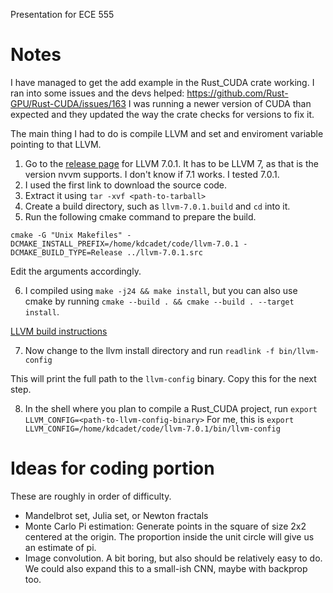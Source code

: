 Presentation for ECE 555

# Notes

I have managed to get the add example in the Rust_CUDA crate working.
I ran into some issues and the devs helped: https://github.com/Rust-GPU/Rust-CUDA/issues/163
I was running a newer version of CUDA than expected and they updated the way the crate checks for versions to fix it.

The main thing I had to do is compile LLVM and set and enviroment variable pointing to that LLVM.

1. Go to the [release page](https://releases.llvm.org/download.html#7.0.1) for LLVM 7.0.1. It has to be LLVM 7, as that is the version nvvm supports. I don't know if 7.1 works. I tested 7.0.1.
2. I used the first link to download the source code.
3. Extract it using `tar -xvf <path-to-tarball>`
4. Create a build directory, such as `llvm-7.0.1.build` and `cd` into it.
5. Run the following cmake command to prepare the build.

```
cmake -G "Unix Makefiles" -DCMAKE_INSTALL_PREFIX=/home/kdcadet/code/llvm-7.0.1 -DCMAKE_BUILD_TYPE=Release ../llvm-7.0.1.src
```

Edit the arguments accordingly.

6. I compiled using `make -j24 && make install`, but you can also use cmake by running `cmake --build . && cmake --build . --target install`.

[LLVM build instructions](https://llvm.org/docs/CMake.html)

7. Now change to the llvm install directory and run `readlink -f bin/llvm-config`

This will print the full path to the `llvm-config` binary. Copy this for the next step.

8. In the shell where you plan to compile a Rust_CUDA project, run `export LLVM_CONFIG=<path-to-llvm-config-binary>`
For me, this is 
`export LLVM_CONFIG=/home/kdcadet/code/llvm-7.0.1/bin/llvm-config`

# Ideas for coding portion

These are roughly in order of difficulty.

- Mandelbrot set, Julia set, or Newton fractals
- Monte Carlo Pi estimation: Generate points in the square of size 2x2 centered at the origin. The proportion inside the unit circle will give us an estimate of pi.
- Image convolution. A bit boring, but also should be relatively easy to do. We could also expand this to a small-ish CNN, maybe with backprop too.

